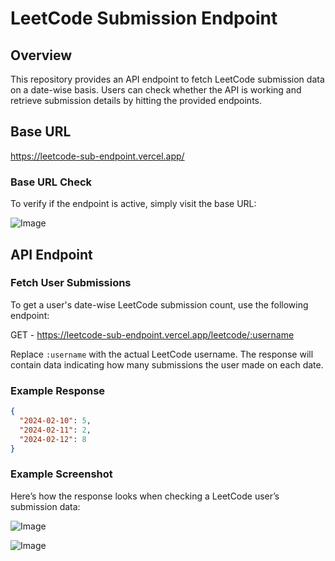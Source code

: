 # LeetCode Submission Endpoint

## Overview
This repository provides an API endpoint to fetch LeetCode submission data on a date-wise basis. Users can check whether the API is working and retrieve submission details by hitting the provided endpoints.

## Base URL

https://leetcode-sub-endpoint.vercel.app/



### Base URL Check
To verify if the endpoint is active, simply visit the base URL:

![Image](https://github.com/user-attachments/assets/e58f8f00-91c6-48ea-94f9-23bc12babcc4)

## API Endpoint

### Fetch User Submissions
To get a user's date-wise LeetCode submission count, use the following endpoint:

GET -  https://leetcode-sub-endpoint.vercel.app/leetcode/:username



Replace `:username` with the actual LeetCode username. The response will contain data indicating how many submissions the user made on each date.

### Example Response
```json
{
  "2024-02-10": 5,
  "2024-02-11": 2,
  "2024-02-12": 8
}
```


### Example Screenshot
Here’s how the response looks when checking a LeetCode user’s submission data:

![Image](https://github.com/user-attachments/assets/daf8b4a2-5a0c-48e6-ada8-2ba8b59f0f08)

![Image](https://github.com/user-attachments/assets/4e8e59a0-1e1e-4f71-8640-0f54dc25786a)
